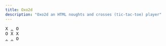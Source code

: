 ```yaml
---
title: Oxo2d 
description: "Oxo2d an HTML noughts and crosses (tic-tac-toe) player"
---
```


<pre class="oxo2d">
X <a href="../3q/">.</a> O
O X X
<a href="../43/">.</a> <a href="../44/">.</a> O
</pre>
